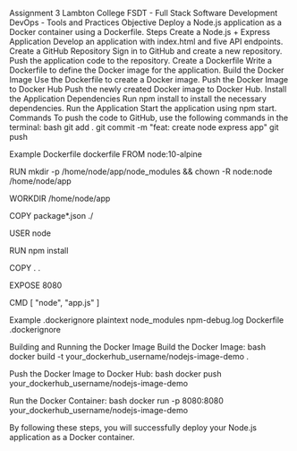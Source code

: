 Assignment 3
Lambton College
FSDT - Full Stack Software Development
DevOps - Tools and Practices
Objective
Deploy a Node.js application as a Docker container using a Dockerfile.
Steps
Create a Node.js + Express Application
Develop an application with index.html and five API endpoints.
Create a GitHub Repository
Sign in to GitHub and create a new repository.
Push the application code to the repository.
Create a Dockerfile
Write a Dockerfile to define the Docker image for the application.
Build the Docker Image
Use the Dockerfile to create a Docker image.
Push the Docker Image to Docker Hub
Push the newly created Docker image to Docker Hub.
Install the Application Dependencies
Run npm install to install the necessary dependencies.
Run the Application
Start the application using npm start.
Commands
To push the code to GitHub, use the following commands in the terminal:
bash
git add .
git commit -m "feat: create node express app"
git push

Example Dockerfile
dockerfile
FROM node:10-alpine

RUN mkdir -p /home/node/app/node_modules && chown -R node:node /home/node/app

WORKDIR /home/node/app

COPY package*.json ./

USER node

RUN npm install

COPY . .

EXPOSE 8080

CMD [ "node", "app.js" ]

Example .dockerignore
plaintext
node_modules
npm-debug.log
Dockerfile
.dockerignore

Building and Running the Docker Image
Build the Docker Image:
bash
docker build -t your_dockerhub_username/nodejs-image-demo .

Push the Docker Image to Docker Hub:
bash
docker push your_dockerhub_username/nodejs-image-demo

Run the Docker Container:
bash
docker run -p 8080:8080 your_dockerhub_username/nodejs-image-demo

By following these steps, you will successfully deploy your Node.js application as a Docker container.
